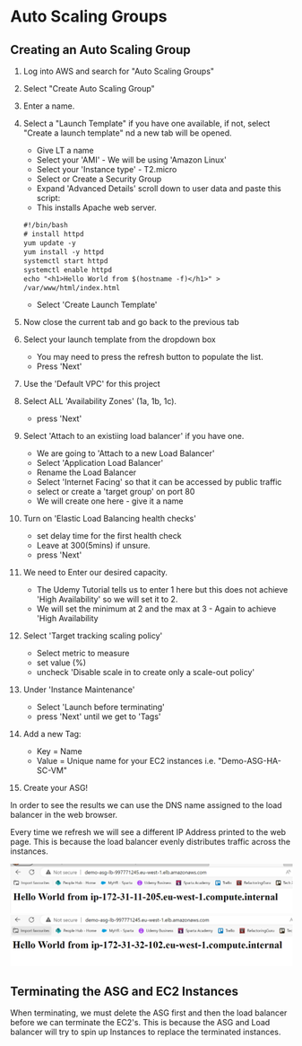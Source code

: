 # Auto Scaling Groups

## Creating an Auto Scaling Group

1. Log into AWS and search for "Auto Scaling Groups"
2. Select "Create Auto Scaling Group"
3. Enter a name.
4. Select a "Launch Template" if you have one available, if not, select "Create a launch template" nd a new tab will be opened.

     -  Give LT a name
     -  Select your 'AMI' - We will be using 'Amazon Linux' 
     -  Select your 'Instance type' - T2.micro
     -  Select or Create a Security Group
     -  Expand 'Advanced Details' scroll down to user data and paste this script:
     -  This installs Apache web server.

    ```
    #!/bin/bash
    # install httpd
    yum update -y
    yum install -y httpd
    systemctl start httpd
    systemctl enable httpd
    echo "<h1>Hello World from $(hostname -f)</h1>" > /var/www/html/index.html
    ```
     - Select 'Create Launch Template'

5. Now close the current tab and go back to the previous tab
6. Select your launch template from the dropdown box
   - You may need to press the refresh button to populate the list.
   - Press 'Next'
7. Use the 'Default VPC' for this project
8. Select ALL 'Availability Zones' (1a, 1b, 1c).
   - press 'Next'
9. Select 'Attach to an existiing load balancer' if you have one.
   - We are going to 'Attach to a new Load Balancer'
   - Select 'Application Load Balancer'
   - Rename the Load Balancer 
   - Select 'Internet Facing' so that it can be accessed by public traffic
   - select or create a 'target group' on port 80
   - We will create one here - give it a name
10. Turn on 'Elastic Load Balancing health checks'
    - set delay time for the first health check
    - Leave at 300(5mins) if unsure.
    - press 'Next'
11. We need to Enter our desired capacity.
    - The Udemy Tutorial tells us to enter 1 here but this does not achieve 'High Availability' so we will set it to 2.
    - We will set the minimum at 2 and the max at 3 - Again to achieve 'High Availability
12. Select 'Target tracking scaling policy'
    - Select metric to measure
    - set value (%)
    - uncheck 'Disable scale in to create only a scale-out policy'
13. Under 'Instance Maintenance'
    - Select 'Launch before terminating'
    - press 'Next' until we get to 'Tags'
14. Add a new Tag:
    - Key = Name
    - Value = Unique name for your EC2 instances i.e. "Demo-ASG-HA-SC-VM"
15. Create your ASG!
  
In order to see the results we can use the DNS name assigned to the load balancer in the web browser.

Every time we refresh we will see a different IP Address printed to the web page. This is because the load balancer evenly distributes traffic across the instances.

![Alt text](<Screenshots/Screenshot 2024-01-23 150325.png>)
![Alt text](<Screenshots/Screenshot 2024-01-23 150338.png>)

## Terminating the ASG and EC2 Instances

When terminating, we must delete the ASG first and then the load balancer before we can terminate the EC2's. This is because the ASG and Load balancer will try to spin up Instances to replace the terminated instances.